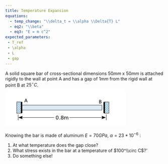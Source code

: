 ```yaml
---
title: Temperature Expansion
equations:
  - temp_change: "\\delta_t = \\alpha \\Delta{T} L"
  - eq2: "\\beta"
  - eq3: "E = m c^2"
expected_parameters:
 - T_ref
 - \alpha
 - L
 - gap
---
```


A solid square bar of cross-sectional dimensions  $50mm$ x $50mm$ is attached rigidly to the wall at point A and has a gap of $1 mm$  from the rigid wall at point B at $25^\circ C$.  

![rigid bar attached to wall A, with a small gap between right edge of bar and wall B](deforms_figure.png)

Knowing the bar is made of aluminum $E = 70 GPa$, $\alpha = 23 * 10^{-6}$ :

1.  At what temperature does the gap close? 
2.  What stress exists in the bar at a temperature of $100^\\circ C$?'
3. Do something else!
    
    